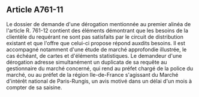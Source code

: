 Article A761-11
----
Le dossier de demande d'une dérogation mentionnée au premier alinéa de l'article
R. 761-12 contient des éléments démontrant que les besoins de la clientèle du
requérant ne sont pas satisfaits par le circuit de distribution existant et que
l'offre que celui-ci propose répond auxdits besoins. Il est accompagné notamment
d'une étude de marché approfondie illustrée, le cas échéant, de cartes et
d'éléments statistiques. Le demandeur d'une dérogation adresse simultanément un
duplicata de sa requête au gestionnaire du marché concerné, qui rend au préfet
chargé de la police du marché, ou au préfet de la région Ile-de-France
s'agissant du Marché d'intérêt national de Paris-Rungis, un avis motivé dans un
délai d'un mois à compter de sa saisine.
